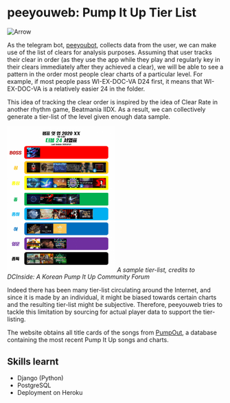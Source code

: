 # peeyouweb: Pump It Up Tier List

<img src="https://pbs.twimg.com/profile_images/598271586/arrow3_400x400.png" alt="Arrow" width="10%">

As the telegram bot, <a href="https://github.com/wfxronald/peeyoubot">peeyoubot</a>, collects data from the user, we can make use of the list of clears for analysis purposes. Assuming that user tracks their clear in order (as they use the app while they play and regularly key in their clears immediately after they achieved a clear), we will be able to see a pattern in the order most people clear charts of a particular level. For example, if most people pass WI-EX-DOC-VA D24 first, it means that WI-EX-DOC-VA is a relatively easier 24 in the folder.

This idea of tracking the clear order is inspired by the idea of Clear Rate in another rhythm game, Beatmania IIDX. As a result, we can collectively generate a tier-list of the level given enough data sample.

<img src="tierlistsample.png" alt="Sample Tier List" width="50%">
<em>A sample tier-list, credits to DCInside: A Korean Pump It Up Community Forum</em>

<p>Indeed there has been many tier-list circulating around the Internet, and since it is made by an individual, it might be biased towards certain charts and the resulting tier-list might be subjective. Therefore, peeyouweb tries to tackle this limitation by sourcing for actual player data to support the tier-listing.</p>

<p>The website obtains all title cards of the songs from <a href="https://pumpout2020.anyhowstep.com/">PumpOut</a>, a database containing the most recent Pump It Up songs and charts.</p>

## Skills learnt
- Django (Python)
- PostgreSQL
- Deployment on Heroku
